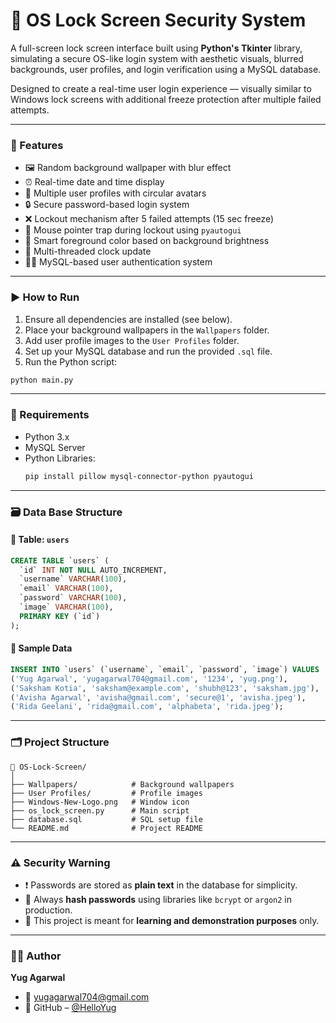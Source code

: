 # 🔐 OS Lock Screen Security System

A full-screen lock screen interface built using **Python's Tkinter** library, simulating a secure OS-like login system with aesthetic visuals, blurred backgrounds, user profiles, and login verification using a MySQL database.

Designed to create a real-time user login experience — visually similar to Windows lock screens with additional freeze protection after multiple failed attempts.

---

### 🌟 Features

- 🖼️ Random background wallpaper with blur effect  
- ⏰ Real-time date and time display  
- 👤 Multiple user profiles with circular avatars  
- 🔒 Secure password-based login system  
- ❌ Lockout mechanism after 5 failed attempts (15 sec freeze)  
- 🎯 Mouse pointer trap during lockout using `pyautogui`  
- 🧠 Smart foreground color based on background brightness  
- 🧵 Multi-threaded clock update  
- 🧑‍💻 MySQL-based user authentication system  

---

### ▶️ How to Run

1. Ensure all dependencies are installed (see below).
2. Place your background wallpapers in the `Wallpapers` folder.
3. Add user profile images to the `User Profiles` folder.
4. Set up your MySQL database and run the provided `.sql` file.
5. Run the Python script:

```bash
python main.py
```

---

### 🧩 Requirements

- Python 3.x
- MySQL Server
- Python Libraries:
  ```bash
  pip install pillow mysql-connector-python pyautogui
  ```

---

### 🗃️ Data Base Structure

#### 📑 Table: `users`

```sql
CREATE TABLE `users` (
  `id` INT NOT NULL AUTO_INCREMENT,
  `username` VARCHAR(100),
  `email` VARCHAR(100),
  `password` VARCHAR(100),
  `image` VARCHAR(100),
  PRIMARY KEY (`id`)
);
```

#### 🧪 Sample Data

```sql
INSERT INTO `users` (`username`, `email`, `password`, `image`) VALUES
('Yug Agarwal', 'yugagarwal704@gmail.com', '1234', 'yug.png'),
('Saksham Kotia', 'saksham@example.com', 'shubh@123', 'saksham.jpg'),
('Avisha Agarwal', 'avisha@gmail.com', 'secure@1', 'avisha.jpeg'),
('Rida Geelani', 'rida@gmail.com', 'alphabeta', 'rida.jpeg');

```

---

### 🗂️ Project Structure

```
📁 OS-Lock-Screen/
│
├── Wallpapers/            # Background wallpapers
├── User Profiles/         # Profile images
├── Windows-New-Logo.png   # Window icon
├── os_lock_screen.py      # Main script
├── database.sql           # SQL setup file
└── README.md              # Project README
```

---

### ⚠️ Security Warning

- ❗ Passwords are stored as **plain text** in the database for simplicity.
- 🔐 Always **hash passwords** using libraries like `bcrypt` or `argon2` in production.
- 🧪 This project is meant for **learning and demonstration purposes** only.

---

### 👨‍💻 Author

**Yug Agarwal**  
- 📧 [yugagarwal704@gmail.com](mailto:yugagarwal704@gmail.com)  
- 🔗 GitHub – [@HelloYug](https://github.com/HelloYug)
